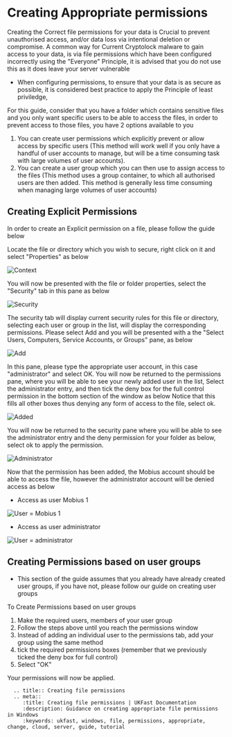 # Creating Appropriate permissions

Creating the Correct file permissions for your data is Crucial to prevent unauthorised access, and/or data loss via intentional deletion or compromise.
A common way for Current Cryptolock malware to gain access to your data, is via file permissions which have been configured incorrectly using the "Everyone" Principle, it is advised that you do not use this as it does leave your server vulnerable

* When configuring permissions, to ensure that your data is as secure as possible, it is considered best practice to apply the Principle of least priviledge, 


For this guide, consider that you have a folder which contains sensitive files and you only want specific users to be able to access the files, in order to prevent access to those files, you have 2 options available to you

1. You can create user permissions which explicitly prevent or allow access by specific users (This method will work well if you only have a handful of user accounts to manage, but will be a time consuming task with large volumes of user accounts).
2. You can create a user group which you can then use to assign access to the files (This method uses a group container, to which all authorised users are then added. This method is generally less time consuming when managing large volumes of user accounts)

## Creating Explicit Permissions

In order to create an Explicit permission on a file, please follow the guide below

Locate the file or directory which you wish to secure, right click on it and select "Properties" as below

![Context](Images/permissions/rightclick.png)

You will now be presented with the file or folder properties, select the "Security" tab in this pane as below

![Security](Images/permissions/security.png)

The security tab will display current security rules for this file or directory, selecting each user or group in the list, will display the corresponding permissions. 
Please select Add and you will be presented with a the "Select Users, Computers, Service Accounts, or Groups" pane, as below

![Add](Images/permissions/add.PNG)

In this pane, please type the appropriate user account, in this case "administrator" and select OK. 
You will now be returned to the permissions pane, where you will be able to see your newly added user in the list, Select the administrator entry, and then tick the deny box for the full control permission in the bottom section of the window as below
Notice that this fills all other boxes thus denying any form of access to the file, select ok.

![Added](Images/permissions/added.png)

You will now be returned to the security pane where you will be able to see the administrator entry and the deny permission for your folder as below, select ok to apply the permission.

![Administrator](Images/permissions/administrator.png)

Now that the permission has been added, the Mobius account should be able to access the file, however the administrator account will be denied access as below

* Access as user Mobius 1

![User = Mobius 1](Images/permissions/asmobiusdatavisible.png)

* Access as user administrator

![User = administrator](Images/permissions/asadminaccessdenied.png)

## Creating Permissions based on user groups

* This section of the guide assumes that you already have already created user groups, if you have not, please follow our guide on creating user groups

To Create Permissions based on user groups

1. Make the required users, members of your user group
2. Follow the steps above until you reach the permissions window
3. Instead of adding an individual user to the permissions tab, add your group using the same method
4. tick the required permissions boxes (remember that we previously ticked the deny box for full control)
5. Select "OK"

Your permissions will now be applied.

```eval_rst
  .. title:: Creating file permissions
  .. meta::
     :title: Creating file permissions | UKFast Documentation
     :description: Guidance on creating appropriate file permissions in Windows
     :keywords: ukfast, windows, file, permissions, appropriate, change, cloud, server, guide, tutorial
